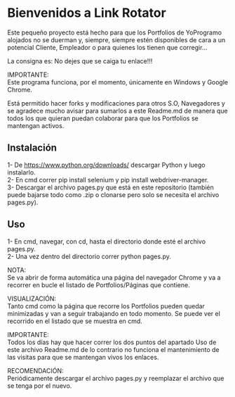 # Bienvenidos a Link Rotator

Este pequeño proyecto está hecho para que los Portfolios de YoProgramo alojados no se duerman y, siempre, siempre estén disponibles de cara a un potencial Cliente, Empleador o para quienes los tienen que corregir...

La consigna es: No dejes que se caiga tu enlace!!!

IMPORTANTE: 
<br>
Este programa funciona, por el momento, únicamente en Windows y Google Chrome. 

Está permitido hacer forks y modificaciones para otros S.O, Navegadores y se agradece mucho avisar para sumarlos a este Readme.md de manera que todos los que quieran puedan colaborar para que los Portfolios se mantengan activos.

## Instalación

1- De https://www.python.org/downloads/ descargar Python y luego instalarlo.
<br>
2- En cmd correr pip install selenium y pip install webdriver-manager.
<br>
3- Descargar el archivo pages.py que está en este repositorio (también puede bajarse todo como .zip o clonarse pero solo se necesita el archivo pages.py).

## Uso

1- En cmd, navegar, con cd, hasta el directorio donde esté el archivo pages.py.
<br>
2- Una vez dentro del directorio correr python pages.py.

NOTA: 
<br>
Se va abrir de forma automática una página del navegador Chrome y va a recorrer en bucle el listado de Portfolios/Páginas que contiene.

VISUALIZACIÓN:
<br>
Tanto cmd como la página que recorre los Portfolios pueden quedar minimizadas y van a seguir trabajando en todo momento. Se puede ver el recorrido en el listado que se muestra en cmd.

IMPORTANTE: 
<br>
Todos los días hay que hacer correr los dos puntos del apartado Uso de este archivo Readme.md de lo contrario no funciona el mantenimiento de las visitas para que se mantengan vivos los enlaces.

RECOMENDACIÓN: 
<br>
Periódicamente descargar el archivo pages.py y reemplazar el archivo que se tenga por el nuevo.
